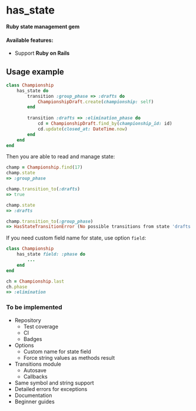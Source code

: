 # has_state
**Ruby state management gem**

#### Available features:
* Support **Ruby on Rails**

## Usage example
```ruby
class Championship
    has_state do
        transition :group_phase => :drafts do
            ChampionshipDraft.create(championship: self)
        end
        
        transition :drafts => :elimination_phase do
            cd = ChampionshipDraft.find_by(championship_id: id)
            cd.update(closed_at: DateTime.now)
        end
    end
end
```
Then you are able to read and manage state:
```ruby
champ = Championship.find(17)
champ.state
=> :group_phase

champ.transition_to(:drafts)
=> true

champ.state
=> :drafts

champ.transition_to(:group_phase)
=> HasStateTransitionError (No possible transitions from state 'drafts' to 'group_phase')
```

If you need custom field name for state, use option `field`:
```ruby
class Championship
    has_state field: :phase do
        ...
    end
end
```
```ruby
ch = Championship.last
ch.phase
=> :elimination
```

### To be implemented
* Repository
    * Test coverage
    * CI
    * Badges
* Options
    * Custom name for state field
    * Force string values as methods result
* Transitions module
    * Autosave
    * Callbacks
* Same symbol and string support
* Detailed errors for exceptions
* Documentation
* Beginner guides